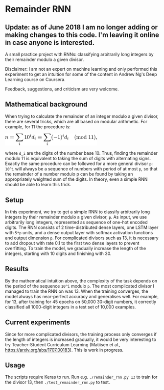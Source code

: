 # Remainder RNN

## Update: as of June 2018 I am no longer adding or making changes to this code. I'm leaving it online in case anyone is interested.

A small practice project with RNNs: classifying arbitrarily long integers by their remainder
modulo a given divisor.

Disclaimer: I am not an expert on machine learning and only performed this experiment
to get an intuition for some of the content in Andrew Ng's Deep Learning course
on Coursera.

Feedback, suggestions, and criticism are very welcome.

## Mathematical background
When trying to calculate the remainder of an integer modulo a given divisor,
there are several tricks, which are all based on modular arithmetic.
For example,
for 11 the procedure is:

<img src="modulo_11_calculation.png" alt="modulo 11" width="300px"/>

where `d_i` are the digits of the number base 10. Thus, finding the remainder
modulo 11 is equivalent to taking the sum of digits with alternating signs.
Exactly the same procedure can be followed for a more general divisor `p`: `10^i` will always
be a sequence of numbers with period of at most `p`, so that the remainder of a
number modulo p can be found by taking an appropriately weighted sum of the
digits. In theory, even a simple RNN should be able to learn this trick.

## Setup
In this experiment, we try to get a simple RNN to classify arbitrarily long
integers by their remainder modulo a given divisor, `p`. As input, we use
arbitrarily long integers, represented as sequence of one-hot encoded digits.
The RNN consists of 2 time-distributed
dense layers, one LSTM layer with `5*p` units, and a dense output layer with
softmax activation functions and output dimension `p`.
For complicated divisors such as 13, it is necessary to add dropout with rate
0.1 to the first two dense layers to prevent overfitting.
To train the model, we gradually increase the length of the integers, starting
with 10 digits and finishing with 30.

## Results
By the mathematical intuition above, the complexity of the task depends on the
period of the sequence `10^i` modulo `p`.
The most complicated divisor I managed to train the RNN on was 13.
When the training converges, the model always
has near-perfect accuracy and generalises well. For example,
for 13, after training for 45 epochs on 50,000 30-digit numbers, it correctly
classified all 1000-digit integers in a test set of 10,000 examples.

## Current experiments
Since for more complicated divisors, the training process only converges if the
length of integers is increased gradually, it would be very interesting to try
Teacher-Student Curriculum Learning (Matiisen et al.,
https://arxiv.org/abs/1707.00183). This is work in progress.

## Usage
The scripts require Keras to run. Run e.g. `./remainder_rnn.py 13` to train for the
divisor 13, then `./test_remainder_rnn.py` to test.
